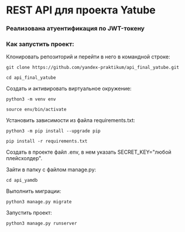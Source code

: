 # REST API для проекта Yatube
### Реализована атуентификация по JWT-токену
### Как запустить проект:

Клонировать репозиторий и перейти в него в командной строке:

```
git clone https://github.com/yandex-praktikum/api_final_yatube.git
```

```
cd api_final_yatube
```

Cоздать и активировать виртуальное окружение:

```
python3 -m venv env
```

```
source env/bin/activate
```

Установить зависимости из файла requirements.txt:
```
python3 -m pip install --upgrade pip
```
```
pip install -r requirements.txt
```
Создать в проекте файл .env, в нем указать SECRET_KEY="любой плейсхолдер".

Зайти в папку с файлом manage.py:
```
cd api_yamdb
```
Выполнить миграции:
```
python3 manage.py migrate
```

Запустить проект:

```
python3 manage.py runserver
```
